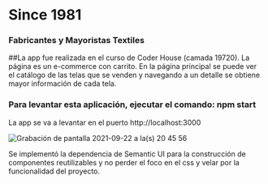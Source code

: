 # Since 1981 
### Fabricantes y Mayoristas Textiles

##La app fue realizada en el curso de Coder House (camada 19720). La página es un e-commerce con carrito. 
En la página principal se puede ver el catálogo de las telas que se venden y navegando a un detalle se obtiene mayor información de cada tela. 

### Para levantar esta aplicación, ejecutar el comando: npm start

La app se va a levantar en el puerto http://localhost:3000

![Grabación de pantalla 2021-09-22 a la(s) 20 45 56](https://user-images.githubusercontent.com/82186713/134436821-c0736b04-aec7-4629-95cf-3c697a4ae209.gif)

Se implementó la dependencia de Semantic UI para la construcción de componentes reutilizables y no perder el foco en el css y velar por la funcionalidad del proyecto.
